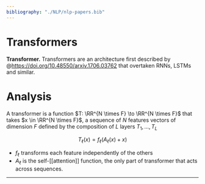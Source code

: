 ```yaml
---
bibliography: "./NLP/nlp-papers.bib"
---
```



# Transformers

**Transformer.** Transformers are an architecture first described by @https://doi.org/10.48550/arxiv.1706.03762 that overtaken RNNs, LSTMs and similar.

# Analysis

A transformer is a function $T: \RR^{N \times F} \to \RR^{N \times F}$ that takes $x \in \RR^{N \times F}$, a sequence of $N$ features vectors of dimension $F$ defined by the composition of $L$ layers $T_1, \dots, T_L$

$$
T_\ell(x) = f_\ell(A_\ell(x) + x)
$$

- $f_\ell$ transforms each feature independently of the others
- $A_\ell$ is the self-[[attention]] function, the only part of transformer that acts across sequences.


---